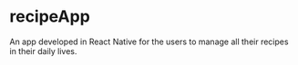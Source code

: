 # recipeApp
An app developed in React Native for the users to manage all their recipes in their daily lives.
